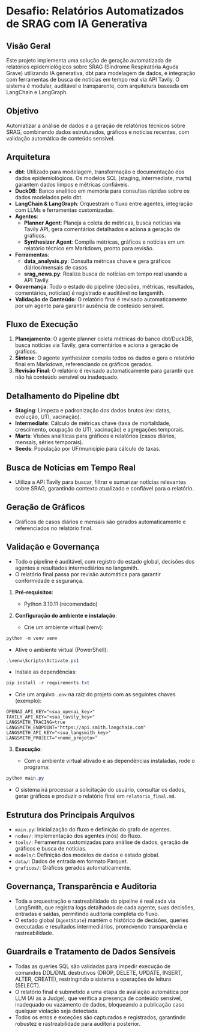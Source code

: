 
# Desafio: Relatórios Automatizados de SRAG com IA Generativa

## Visão Geral

Este projeto implementa uma solução de geração automatizada de relatórios epidemiológicos sobre SRAG (Síndrome Respiratória Aguda Grave) utilizando IA generativa, dbt para modelagem de dados, e integração com ferramentas de busca de notícias em tempo real via API Tavily. O sistema é modular, auditável e transparente, com arquitetura baseada em LangChain e LangGraph.

## Objetivo

Automatizar a análise de dados e a geração de relatórios técnicos sobre SRAG, combinando dados estruturados, gráficos e notícias recentes, com validação automática de conteúdo sensível.

## Arquitetura

- **dbt**: Utilizado para modelagem, transformação e documentação dos dados epidemiológicos. Os modelos SQL (staging, intermediate, marts) garantem dados limpos e métricas confiáveis.
- **DuckDB**: Banco analítico em memória para consultas rápidas sobre os dados modelados pelo dbt.
- **LangChain & LangGraph**: Orquestram o fluxo entre agentes, integração com LLMs e ferramentas customizadas.
- **Agentes**:
   - **Planner Agent**: Planeja a coleta de métricas, busca notícias via Tavily API, gera comentários detalhados e aciona a geração de gráficos.
   - **Synthesizer Agent**: Compila métricas, gráficos e notícias em um relatório técnico em Markdown, pronto para revisão.
- **Ferramentas**:
   - **data_analysis.py**: Consulta métricas chave e gera gráficos diários/mensais de casos.
   - **srag_news.py**: Realiza busca de notícias em tempo real usando a API Tavily.
- **Governança**: Todo o estado do pipeline (decisões, métricas, resultados, comentários, notícias) é registrado e auditável no langsmith.
- **Validação de Conteúdo**: O relatório final é revisado automaticamente por um agente para garantir ausência de conteúdo sensível.

## Fluxo de Execução

1. **Planejamento**: O agente planner coleta métricas do banco dbt/DuckDB, busca notícias via Tavily, gera comentários e aciona a geração de gráficos.
2. **Síntese**: O agente synthesizer compila todos os dados e gera o relatório final em Markdown, referenciando os gráficos gerados.
3. **Revisão Final**: O relatório é revisado automaticamente para garantir que não há conteúdo sensível ou inadequado.

## Detalhamento do Pipeline dbt

- **Staging**: Limpeza e padronização dos dados brutos (ex: datas, evolução, UTI, vacinação).
- **Intermediate**: Cálculo de métricas chave (taxa de mortalidade, crescimento, ocupação de UTI, vacinação) e agregações temporais.
- **Marts**: Visões analíticas para gráficos e relatórios (casos diários, mensais, séries temporais).
- **Seeds**: População por UF/município para cálculo de taxas.

## Busca de Notícias em Tempo Real

- Utiliza a API Tavily para buscar, filtrar e sumarizar notícias relevantes sobre SRAG, garantindo contexto atualizado e confiável para o relatório.

## Geração de Gráficos

- Gráficos de casos diários e mensais são gerados automaticamente e referenciados no relatório final.

## Validação e Governança

- Todo o pipeline é auditável, com registro do estado global, decisões dos agentes e resultados intermediários no langsmith.
- O relatório final passa por revisão automática para garantir conformidade e segurança.


1. **Pré-requisitos**:
   - Python 3.10.11 (recomendado)

2. **Configuração do ambiente e instalação**:

   - Crie um ambiente virtual (venv):

```powershell
python -m venv venv
```

   - Ative o ambiente virtual (PowerShell):

```powershell
.\venv\Scripts\Activate.ps1
```

   - Instale as dependências:

```powershell
pip install -r requirements.txt
```

   - Crie um arquivo `.env` na raiz do projeto com as seguintes chaves (exemplo):

```
OPENAI_API_KEY="<sua_openai_key>"
TAVILY_API_KEY="<sua_tavily_key>"
LANGSMITH_TRACING=true
LANGSMITH_ENDPOINT="https://api.smith.langchain.com"
LANGSMITH_API_KEY="<sua_langsmith_key>"
LANGSMITH_PROJECT="<nome_projeto>"
```


3. **Execução**:

   - Com o ambiente virtual ativado e as dependências instaladas, rode o programa:

```powershell
python main.py
```

   - O sistema irá processar a solicitação do usuário, consultar os dados, gerar gráficos e produzir o relatório final em `relatorio_final.md`.

## Estrutura dos Principais Arquivos

- `main.py`: Inicialização do fluxo e definição do grafo de agentes.
- `nodes/`: Implementação dos agentes (nós) do fluxo.
- `tools/`: Ferramentas customizadas para análise de dados, geração de gráficos e busca de notícias.
- `models/`: Definição dos modelos de dados e estado global.
- `data/`: Dados de entrada em formato Parquet.
- `graficos/`: Gráficos gerados automaticamente.


## Governança, Transparência e Auditoria

- Toda a orquestração e rastreabilidade do pipeline é realizada via LangSmith, que registra logs detalhados de cada agente, suas decisões, entradas e saídas, permitindo auditoria completa do fluxo.
- O estado global (`AgentState`) mantém o histórico de decisões, queries executadas e resultados intermediários, promovendo transparência e rastreabilidade.


## Guardrails e Tratamento de Dados Sensíveis

- Todas as queries SQL são validadas para impedir execução de comandos DDL/DML destrutivos (DROP, DELETE, UPDATE, INSERT, ALTER, CREATE), restringindo o sistema a operações de leitura (SELECT).
- O relatório final é submetido a uma etapa de avaliação automática por LLM (AI as a Judge), que verifica a presença de conteúdo sensível, inadequado ou vazamento de dados, bloqueando a publicação caso qualquer violação seja detectada.
- Todos os erros e exceções são capturados e registrados, garantindo robustez e rastreabilidade para auditoria posterior.
